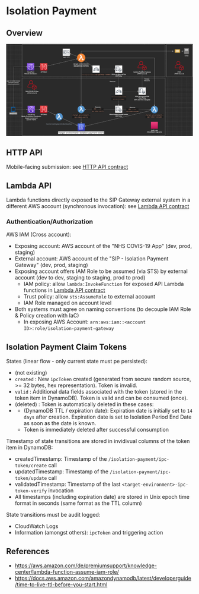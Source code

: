 # Isolation Payment

## Overview

![NHS COVIS-19 App and Isolation Payment Gateway](diagrams/isolation-payment.png)

## HTTP API

Mobile-facing submission: see [HTTP API contract](../architecture/api-contracts/isolation-payment-mobile.md)

## Lambda API 

Lambda functions directly exposed to the SIP Gateway external system in a different AWS account (synchronous invocation): see [Lambda API contract](../architecture/api-contracts/isolation-payment-gateway.md)

### Authentication/Authorization

AWS IAM (Cross account):
* Exposing account: AWS account of the "NHS COVIS-19 App" (dev, prod, staging)
* External account: AWS account of the "SIP - Isolation Payment Gateway" (dev, prod, staging)
* Exposing account offers IAM Role to be assumed (via STS) by external account (dev to dev, staging to staging, prod to prod)
    * IAM policy: allow ```lambda:InvokeFunction``` for exposed API Lambda functions in [Lambda API contract](../architecture/api-contracts/isolation-payment-gateway.md)
    * Trust policy: allow ```sts:AssumeRole``` to external account
    * IAM Role managed on account level
* Both systems must agree on naming conventions (to decouple IAM Role & Policy creation with IaC)
    * In exposing AWS Account: ```arn:aws:iam::<account ID>:role/isolation-payment-gateway```

## Isolation Payment Claim Tokens

States (linear flow - only current state must pe persisted):
- (not existing)
- ```created```  : New ```ipcToken``` created (generated from secure random source, >= 32 bytes, hex representation). Token is invalid.
- ```valid```    : Additional data fields associated with the token (stored in the token item in DynamoDB). Token is valid and can be consumed (once).
- (deleted)      : Token is automatically deleted in these cases:
- - (DynamoDB TTL / expiration date): Expiration date is initially set to ```14 days``` after creation. Expiration date is set to  Isolation Period End Date as soon as the date is known.
  - Token is immediately deleted after successful consumption

Timestamp of state transitions are stored in invidivual columns of the token item in DynamoDB:
- createdTimestamp: Timestamp of the ```/isolation-payment/ipc-token/create``` call
- updatedTimestamp: Timestamp of the ```/isolation-payment/ipc-token/update``` call
- validatedTimestamp: Timestamp of the last ```<target-environment>-ipc-token-verify``` invocation
- All timestamps (including expiration date) are stored in Unix epoch time format in seconds (same format as the TTL column)

State transitions must be audit logged:
- CloudWatch Logs
- Information (amongst others): ```ipcToken``` and triggering action

## References

- https://aws.amazon.com/de/premiumsupport/knowledge-center/lambda-function-assume-iam-role/
- https://docs.aws.amazon.com/amazondynamodb/latest/developerguide/time-to-live-ttl-before-you-start.html
